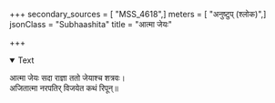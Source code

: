 +++
secondary_sources = [ "MSS_4618",]
meters = [ "अनुष्टुप् (श्लोक)",]
jsonClass = "Subhaashita"
title = "आत्मा जेयः"

+++

<details open><summary>Text</summary>

आत्मा जेयः सदा राज्ञा ततो जेयाश्च शत्रवः।  
अजितात्मा नरपतिर् विजयेत कथं रिपून्॥
</details>
